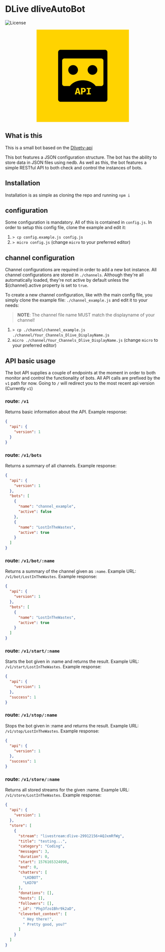 DLive dliveAutoBot
==================

![License](https://img.shields.io/github/license/LKD70/dliveAutoBot)

<p align="center">
	<img width="300" height="300" src="https://raw.githubusercontent.com/lkd70/dlive-images/master/dlive_discord_ninja_api_300_300.png">
</p>

What is this
-------------

This is a small bot based on the [Dlivetv-api](https://github.com/lkd70/dlivetv-api)

This bot features a JSON configuration structure.
The bot has the ability to store data in JSON files using nedb.
As well as this, the bot features a simple RESTful API to both check and control the instances of bots.

Installation
------------

Installation is as simple as cloning the repo and running `npm i`

configuration
-------------

Some configuration is mandatory. All of this is contained in `config.js`.
In order to setup this config file, clone the example and edit it:
1. `> cp config.example.js config.js`
2. `> micro config.js`
(change `micro` to your preferred editor)

channel configuration
---------------------

Channel configurations are required in order to add a new bot instance.
All channel configurations are stored in `./channels`.
Although they're all automatically loaded,
they're not active by default unless the ${channel}.active property is set to `true`.

To create a new channel configuration, like with the main config file,
you simply clone the example file: `./channel_example.js` and edit it to your needs:

> **NOTE**: The channel file name MUST match the displayname of your channel!

1. `> cp ./channel/channel_example.js ./channel/Your_Channels_Dlive_DisplayName.js`
2. `micro ./channel/Your_Channels_Dlive_DisplayName.js`
(change `micro` to your preferred editor)

API basic usage
---------------

The bot API supplies a couple of endpoints at the moment in order to
both monitor and control the functionality of bots. All API calls are prefixed by the `v1`
path for now. Going to `/` will redirect you to the most recent api version (Currently `v1`)

### route: `/v1`

Returns basic information about the API.
Example response:

```json
{
  "api": {
    "version": 1
  }
}
```

### route: `/v1/bots`

Returns a summary of all channels.
Example response:

```json
{
  "api": {
    "version": 1
  },
  "bots": [
    {
      "name": "channel_example",
      "active": false
    },
    {
      "name": "LostInTheWastes",
      "active": true
    }
  ]
}
```

### route: `/v1/bot/:name`

Returns a summary of the channel given as `:name`.
Example URL: `/v1/bot/LostInTheWastes`.
Example response:

```json
{
  "api": {
    "version": 1
  },
  "bots": [
    {
      "name": "LostInTheWastes",
      "active": true
    }
  ]
}
```

### route: `/v1/start/:name`

Starts the bot given in :name and returns the result.
Example URL: `/v1/start/LostInTheWastes`.
Example response:

```json
{
  "api": {
    "version": 1
  },
  "success": 1
}
```

### route: `/v1/stop/:name`
Stops the bot given in :name and returns the result.
Example URL: `/v1/stop/LostInTheWastes`.
Example response:

```json
{
  "api": {
    "version": 1
  },
  "success": 1
}
```

### route: `/v1/store/:name`
Returns all stored streams for the given :name.
Example URL: `/v1/store/LostInTheWastes`.
Example response:

```json
{
  "api": {
    "version": 1
  },
  "store": [
    {
      "stream": "livestream:dlive-29912156+AQJxmRfWg",
      "title": "testing...",
      "category": "Coding",
      "messages": 3,
      "duration": 0,
      "start": 1576165324098,
      "end": 0,
      "chatters": [
        "LKDBOT",
        "LKD70"
      ],
      "donations": [],
      "hosts": [],
      "followers": [],
      "_id": "Phg3fzo1Bhr9k2aD",
      "cleverbot_context": [
        " Hey there!",
        " Pretty good, you?"
      ]
    }
  ]
}
```
